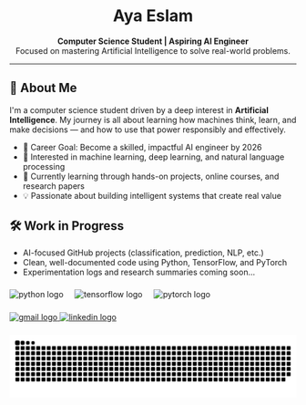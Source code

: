 <h1 align="center">Aya Eslam</h1>
<p align="center">
  <strong>Computer Science Student | Aspiring AI Engineer</strong><br/>
  Focused on mastering Artificial Intelligence to solve real-world problems.
</p>

---

## 🧠 About Me

I'm a computer science student driven by a deep interest in **Artificial Intelligence**. My journey is all about learning how machines think, learn, and make decisions — and how to use that power responsibly and effectively.

- 🎯 Career Goal: Become a skilled, impactful AI engineer by 2026
- 🤖 Interested in machine learning, deep learning, and natural language processing
- 🧪 Currently learning through hands-on projects, online courses, and research papers
- 💡 Passionate about building intelligent systems that create real value

## 🛠️ Work in Progress

- AI-focused GitHub projects (classification, prediction, NLP, etc.)
- Clean, well-documented code using Python, TensorFlow, and PyTorch
- Experimentation logs and research summaries coming soon...

###

<img align="right" height="https://tenor.com/view/neoboxd-hello-kitty-gif-26270435" />

###

<div align="left">
  <img src="https://cdn.jsdelivr.net/gh/devicons/devicon/icons/python/python-original.svg" height="30" alt="python logo" />
  <img width="12" />
  <img src="https://cdn.jsdelivr.net/gh/devicons/devicon/icons/tensorflow/tensorflow-original.svg" height="30" alt="tensorflow logo" />
  <img width="12" />
  <img src="https://cdn.jsdelivr.net/gh/devicons/devicon/icons/pytorch/pytorch-original.svg" height="30" alt="pytorch logo" />
</div>

###

<div align="left">
  <a href="mailto:aya.eslam@example.com">
    <img src="https://img.shields.io/static/v1?message=Email&logo=gmail&label=&color=D14836&logoColor=white&labelColor=&style=for-the-badge" height="35" alt="gmail logo" />
  </a>
  <a href="https://www.linkedin.com/in/aya-eslam">
    <img src="https://img.shields.io/static/v1?message=LinkedIn&logo=linkedin&label=&color=0077B5&logoColor=white&labelColor=&style=for-the-badge" height="35" alt="linkedin logo" />
  </a>
</div>

###

<img src="https://raw.githubusercontent.com/Platane/snk/output/github-contribution-grid-snake.svg" alt="GitHub Contribution Snake" />
